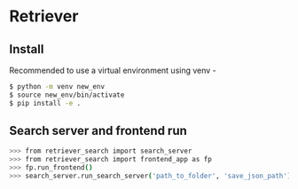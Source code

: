# Retriever


## Install 

Recommended to use a virtual environment using venv - 

```bash
$ python -m venv new_env
$ source new_env/bin/activate
$ pip install -e .
```

## Search server and frontend run

```bash
>>> from retriever_search import search_server
>>> from retriever_search import frontend_app as fp
>>> fp.run_frontend()
>>> search_server.run_search_server('path_to_folder', 'save_json_path')
```
